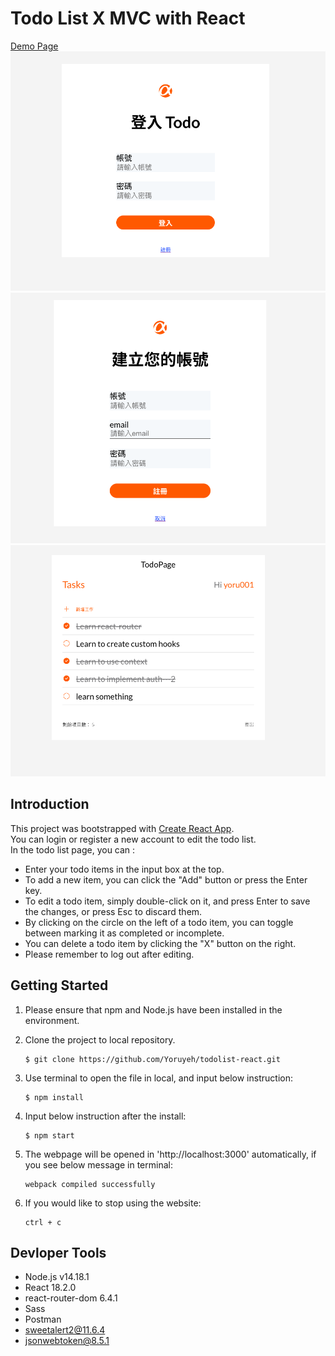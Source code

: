 # Todo List X MVC with React
[Demo Page](https://yoruyeh.github.io/todolist-react/login)
![image](./src/assets/images/login-page.png)
![image](./src/assets/images/signup-page.png)
![image](./src/assets/images/todo-page.png)

## Introduction
This project was bootstrapped with [Create React App](https://github.com/facebook/create-react-app).  
You can login or register a new account to edit the todo list.  
In the todo list page, you can :
* Enter your todo items in the input box at the top. 
* To add a new item, you can click the "Add" button or press the Enter key. 
* To edit a todo item, simply double-click on it, and press Enter to save the changes, or press Esc to discard them. 
* By clicking on the circle on the left of a todo item, you can toggle between marking it as completed or incomplete.
* You can delete a todo item by clicking the "X" button on the right.
* Please remember to log out after editing. 


## Getting Started

1. Please ensure that npm and Node.js have been installed in the environment.
2. Clone the project to local repository.
   ```
   $ git clone https://github.com/Yoruyeh/todolist-react.git 
   ```
3. Use terminal to open the file in local, and input below instruction:
    ```
    $ npm install
    ```
4. Input below instruction after the install:
    ```
    $ npm start
    ```
5. The webpage will be opened in 'http://localhost:3000' automatically, if you see below message in terminal:
    ```
    webpack compiled successfully
    ``` 

6. If you would like to stop using the website:
    ```
    ctrl + c
    ```

## Devloper Tools

* Node.js v14.18.1
* React 18.2.0
* react-router-dom 6.4.1
* Sass
* Postman
* sweetalert2@11.6.4
* jsonwebtoken@8.5.1
